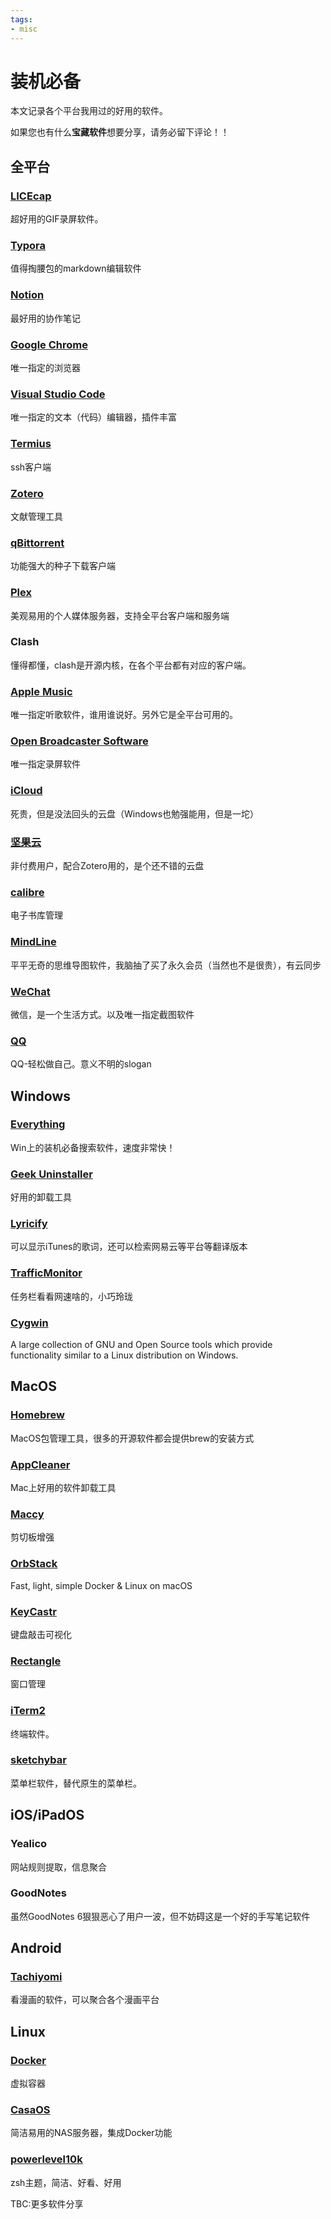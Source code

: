 ```yaml
---
tags:
- misc
---
```


# 装机必备
本文记录各个平台我用过的好用的软件。

如果您也有什么**宝藏软件**想要分享，请务必留下评论！！

## 全平台

### [LICEcap](https://www.cockos.com/licecap/)
超好用的GIF录屏软件。
### [Typora](https://typora.io/)
值得掏腰包的markdown编辑软件
### [Notion](https://www.notion.so/)
最好用的协作笔记
### [Google Chrome](https://www.google.com/chrome/)
唯一指定的浏览器
### [Visual Studio Code](https://code.visualstudio.com/)
唯一指定的文本（代码）编辑器，插件丰富
### [Termius](https://termius.com/)
ssh客户端
### [Zotero](https://www.zotero.org/)
文献管理工具
### [qBittorrent](https://www.qbittorrent.org/)
功能强大的种子下载客户端
### [Plex](https://www.plex.tv/)
美观易用的个人媒体服务器，支持全平台客户端和服务端
### Clash
懂得都懂，clash是开源内核，在各个平台都有对应的客户端。
### [Apple Music](https://music.apple.com/)
唯一指定听歌软件，谁用谁说好。另外它是全平台可用的。
### [Open Broadcaster Software](https://obsproject.com/)
唯一指定录屏软件
### [iCloud](https://www.icloud.com/)
死贵，但是没法回头的云盘（Windows也勉强能用，但是一坨）
### [坚果云](https://www.jianguoyun.com/)
非付费用户，配合Zotero用的，是个还不错的云盘
### [calibre](https://calibre-ebook.com/)
电子书库管理
### [MindLine](https://www.mindline.cn/)
平平无奇的思维导图软件，我脑抽了买了永久会员（当然也不是很贵），有云同步
### [WeChat](https://weixin.qq.com/)
微信，是一个生活方式。以及唯一指定截图软件
### [QQ](https://im.qq.com/)
QQ-轻松做自己。意义不明的slogan


## Windows
### [Everything](https://www.voidtools.com/zh-cn/)
Win上的装机必备搜索软件，速度非常快！
### [Geek Uninstaller](https://geekuninstaller.com/)
好用的卸载工具
### [Lyricify](https://github.com/WXRIW/Lyricify-App)
可以显示iTunes的歌词，还可以检索网易云等平台等翻译版本
### [TrafficMonitor](https://github.com/zhongyang219/TrafficMonitor)
任务栏看看网速啥的，小巧玲珑
### [Cygwin](https://www.cygwin.com/)
A large collection of GNU and Open Source tools which provide functionality similar to a Linux distribution on Windows.


## MacOS
### [Homebrew](https://brew.sh/)
MacOS包管理工具，很多的开源软件都会提供brew的安装方式
### [AppCleaner](https://freemacsoft.net/appcleaner/)
Mac上好用的软件卸载工具
### [Maccy](https://maccy.app/)
剪切板增强
### [OrbStack](https://orbstack.dev/)
Fast, light, simple Docker & Linux on macOS
### [KeyCastr](https://github.com/keycastr/keycastr)
键盘敲击可视化
### [Rectangle](https://rectangleapp.com/)
窗口管理
### [iTerm2](https://iterm2.com/)
终端软件。
### [sketchybar](https://github.com/FelixKratz/SketchyBar)
菜单栏软件，替代原生的菜单栏。

## iOS/iPadOS
### Yealico
网站规则提取，信息聚合
### GoodNotes
虽然GoodNotes 6狠狠恶心了用户一波，但不妨碍这是一个好的手写笔记软件


## Android
### [Tachiyomi](https://tachiyomi.org/)
看漫画的软件，可以聚合各个漫画平台


## Linux
### [Docker](https://www.docker.com/)
虚拟容器
### [CasaOS](https://casaos.io/)
简洁易用的NAS服务器，集成Docker功能
### [powerlevel10k](https://github.com/romkatv/powerlevel10k)
zsh主题，简洁、好看、好用

TBC:更多软件分享